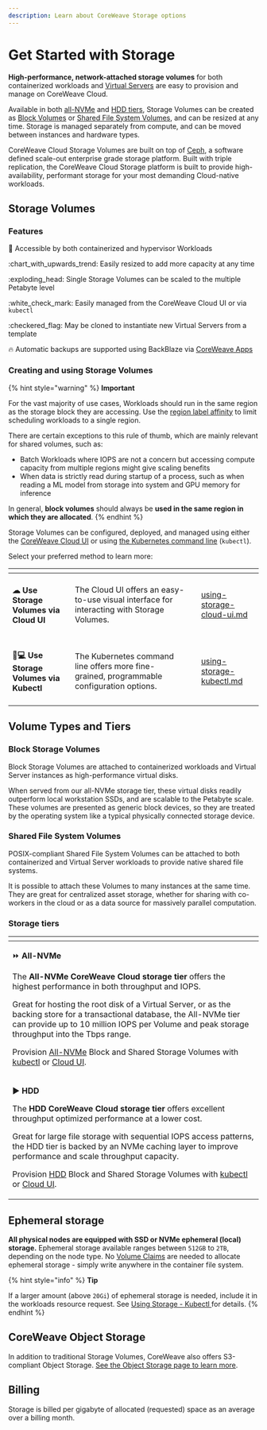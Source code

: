 ```yaml
---
description: Learn about CoreWeave Storage options
---
```


# Get Started with Storage

**High-performance, network-attached storage volumes** for both containerized workloads and [Virtual Servers](../../../virtual-servers/getting-started.md) are easy to provision and manage on CoreWeave Cloud.

Available in both [all-NVMe](./#storage-tiers) and [HDD tiers](./#storage-tiers), Storage Volumes can be created as [Block Volumes](./#block-storage-volumes) or [Shared File System Volumes](./#shared-file-system-volumes), and can be resized at any time. Storage is managed separately from compute, and can be moved between instances and hardware types.

CoreWeave Cloud Storage Volumes are built on top of [Ceph](https://docs.ceph.com/), a software defined scale-out enterprise grade storage platform. Built with triple replication, the CoreWeave Cloud Storage platform is built to provide high-availability, performant storage for your most demanding Cloud-native workloads.

## Storage Volumes

### Features

:handshake: Accessible by both containerized and hypervisor Workloads

:chart\_with\_upwards\_trend: Easily resized to add more capacity at any time

:exploding\_head: Single Storage Volumes can be scaled to the multiple Petabyte level

:white\_check\_mark: Easily managed from the CoreWeave Cloud UI or via `kubectl`

:checkered\_flag: May be cloned to instantiate new Virtual Servers from a template

:fire: Automatic backups are supported using BackBlaze via [CoreWeave Apps](../../coreweave-kubernetes/coreweave-cloud-ui/applications-catalog.md)

### Creating and using Storage Volumes

{% hint style="warning" %}
**Important**

For the vast majority of use cases, Workloads should run in the same region as the storage block they are accessing. Use the [region label affinity](../../../coreweave-kubernetes/label-selectors.md) to limit scheduling workloads to a single region.

There are certain exceptions to this rule of thumb, which are mainly relevant for shared volumes, such as:

* Batch Workloads where IOPS are not a concern but accessing compute capacity from multiple regions might give scaling benefits
* When data is strictly read during startup of a process, such as when reading a ML model from storage into system and GPU memory for inference

In general, **block volumes** should always be **used in the same region in which they are allocated**.
{% endhint %}

Storage Volumes can be configured, deployed, and managed using either the [CoreWeave Cloud UI](using-storage-cloud-ui.md) or using [the Kubernetes command line](using-storage-kubectl.md) (`kubectl`).

Select your preferred method to learn more:

<table data-card-size="large" data-view="cards"><thead><tr><th></th><th></th><th></th><th data-hidden data-card-target data-type="content-ref"></th></tr></thead><tbody><tr><td><h4><span data-gb-custom-inline data-tag="emoji" data-code="2601">☁</span> <strong>Use Storage Volumes via Cloud UI</strong></h4></td><td>The Cloud UI offers an easy-to-use visual interface for interacting with Storage Volumes.</td><td></td><td><a href="using-storage-cloud-ui.md">using-storage-cloud-ui.md</a></td></tr><tr><td><h4><span data-gb-custom-inline data-tag="emoji" data-code="1f469-1f4bb">👩💻</span> <strong>Use Storage Volumes via Kubectl</strong></h4></td><td>The Kubernetes command line offers more fine-grained, programmable configuration options.</td><td></td><td><a href="using-storage-kubectl.md">using-storage-kubectl.md</a></td></tr></tbody></table>

## Volume Types and Tiers

### Block Storage Volumes

Block Storage Volumes are attached to containerized workloads and Virtual Server instances as high-performance virtual disks.

When served from our all-NVMe storage tier, these virtual disks readily outperform local workstation SSDs, and are scalable to the Petabyte scale. These volumes are presented as generic block devices, so they are treated by the operating system like a typical physically connected storage device.

### Shared File System Volumes

POSIX-compliant Shared File System Volumes can be attached to both containerized and Virtual Server workloads to provide native shared file systems.

It is possible to attach these Volumes to many instances at the same time. They are great for centralized asset storage, whether for sharing with co-workers in the cloud or as a data source for massively parallel computation.

### Storage tiers

<table data-card-size="large" data-view="cards"><thead><tr><th></th></tr></thead><tbody><tr><td><p><span data-gb-custom-inline data-tag="emoji" data-code="23e9">⏩</span> <strong>All-NVMe</strong></p><p></p><p>The <strong>All-NVMe CoreWeave Cloud storage tier</strong> offers the highest performance in both throughput and IOPS.</p><p></p><p>Great for hosting the root disk of a Virtual Server, or as the backing store for a transactional database, the All-NVMe tier can provide up to 10 million IOPS per Volume and peak storage throughput into the Tbps range.</p><p></p><p>Provision <a href="using-storage-kubectl.md#all-nvme-volumes">All-NVMe</a> Block and Shared Storage Volumes with <a href="using-storage-kubectl.md#all-nvme-volumes">kubectl</a> or <a href="using-storage-cloud-ui.md">Cloud UI</a>. </p></td></tr><tr><td><p><span data-gb-custom-inline data-tag="emoji" data-code="25b6">▶</span> <strong>HDD</strong></p><p></p><p>The <strong>HDD CoreWeave Cloud storage tier</strong> offers excellent throughput optimized performance at a lower cost.</p><p></p><p>Great for large file storage with sequential IOPS access patterns, the HDD tier is backed by an NVMe caching layer to improve performance and scale throughput capacity.</p><p></p><p>Provision <a href="using-storage-kubectl.md#hdd-storage-volumes">HDD</a> Block and Shared Storage Volumes with <a href="using-storage-kubectl.md#hdd-storage-volumes">kubectl</a> or <a href="using-storage-cloud-ui.md">Cloud UI</a>. </p></td></tr></tbody></table>

## Ephemeral storage

**All physical nodes are equipped with SSD or NVMe ephemeral (local) storage.** Ephemeral storage available ranges between `512GB` to `2TB`, depending on the node type. No [Volume Claims](https://kubernetes.io/docs/concepts/storage/persistent-volumes/) are needed to allocate ephemeral storage - simply write anywhere in the container file system.

{% hint style="info" %}
**Tip**

If a larger amount (above `20Gi`) of ephemeral storage is needed, include it in the workloads resource request. See [Using Storage - Kubectl ](using-storage-kubectl.md#ephemeral-storage)for details.
{% endhint %}

## **CoreWeave Object Storage**

In addition to traditional Storage Volumes, CoreWeave also offers S3-compliant Object Storage. [See the Object Storage page to learn more](../object-storage.md).

## Billing

Storage is billed per gigabyte of allocated (requested) space as an average over a billing month.
